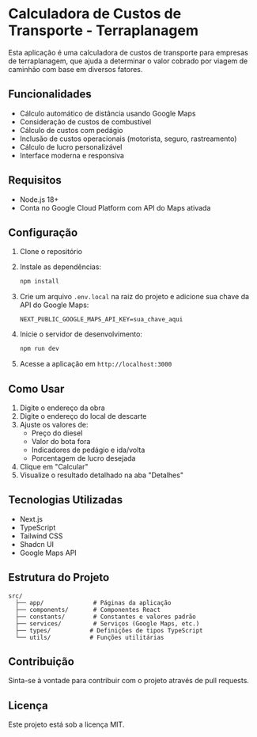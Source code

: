 # Calculadora de Custos de Transporte - Terraplanagem

Esta aplicação é uma calculadora de custos de transporte para empresas de terraplanagem, que ajuda a determinar o valor cobrado por viagem de caminhão com base em diversos fatores.

## Funcionalidades

- Cálculo automático de distância usando Google Maps
- Consideração de custos de combustível
- Cálculo de custos com pedágio
- Inclusão de custos operacionais (motorista, seguro, rastreamento)
- Cálculo de lucro personalizável
- Interface moderna e responsiva

## Requisitos

- Node.js 18+ 
- Conta no Google Cloud Platform com API do Maps ativada

## Configuração

1. Clone o repositório
2. Instale as dependências:
   ```bash
   npm install
   ```

3. Crie um arquivo `.env.local` na raiz do projeto e adicione sua chave da API do Google Maps:
   ```
   NEXT_PUBLIC_GOOGLE_MAPS_API_KEY=sua_chave_aqui
   ```

4. Inicie o servidor de desenvolvimento:
   ```bash
   npm run dev
   ```

5. Acesse a aplicação em `http://localhost:3000`

## Como Usar

1. Digite o endereço da obra
2. Digite o endereço do local de descarte
3. Ajuste os valores de:
   - Preço do diesel
   - Valor do bota fora
   - Indicadores de pedágio e ida/volta
   - Porcentagem de lucro desejada
4. Clique em "Calcular"
5. Visualize o resultado detalhado na aba "Detalhes"

## Tecnologias Utilizadas

- Next.js
- TypeScript
- Tailwind CSS
- Shadcn UI
- Google Maps API

## Estrutura do Projeto

```
src/
  ├── app/              # Páginas da aplicação
  ├── components/       # Componentes React
  ├── constants/        # Constantes e valores padrão
  ├── services/         # Serviços (Google Maps, etc.)
  ├── types/           # Definições de tipos TypeScript
  └── utils/           # Funções utilitárias
```

## Contribuição

Sinta-se à vontade para contribuir com o projeto através de pull requests.

## Licença

Este projeto está sob a licença MIT.
